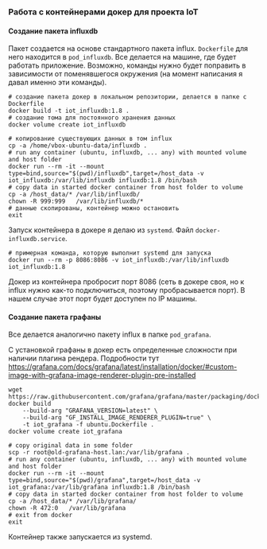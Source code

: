 ### Работа с контейнерами докер для проекта IoT

#### Создание пакета influxdb
Пакет создается на основе стандартного пакета influx. `Dockerfile` для него находится 
в `pod_influxdb`. Все делается на машине, где будет работать приложение.
Возможно, команды нужно будет поправить в зависимости от поменявшегося окружения
(на момент написания я давал именно эти команды).
```
# создание пакета докер в локальном репозитории, делается в папке с Dockerfile
docker build -t iot_influxdb:1.8 .
# создание тома для постоянного хранения данных
docker volume create iot_influxdb

# копирование существующих данных в том influx
cp -a /home/vbox-ubuntu-data/influxdb .
# run any container (ubuntu, influxdb, ... any) with mounted volume and host folder
docker run --rm -it --mount type=bind,source="$(pwd)/influxdb",target=/host_data -v iot_influxdb:/var/lib/influxdb influxdb:1.8 /bin/bash
# copy data in started docker container from host folder to volume
cp -a /host_data/* /var/lib/influxdb/
chown -R 999:999   /var/lib/influxdb/*
# данные скопированы, контейнер можно остановить
exit
```
Запуск контейнера в докере я делаю из `systemd`. Файл `docker-influxdb.service`.
```
# примерная команда, которую выполнит systemd для запуска
docker run --rm -p 8086:8086 -v iot_influxdb:/var/lib/influxdb iot_influxdb:1.8
```
Докер из контейнера пробросит порт 8086 (сеть в докере своя, но к influx нужно
как-то подключиться, поэтому пробрасывается порт). В нашем случае этот порт
будет доступен по IP машины.

#### Создание пакета графаны
Все делается аналогично пакету influx в папке `pod_grafana`.

С установкой графаны в докер есть определенные сложности при наличии плагина рендера.
Подробности тут https://grafana.com/docs/grafana/latest/installation/docker/#custom-image-with-grafana-image-renderer-plugin-pre-installed

```
wget https://raw.githubusercontent.com/grafana/grafana/master/packaging/docker/custom/ubuntu.Dockerfile
docker build 
    --build-arg "GRAFANA_VERSION=latest" \
    --build-arg "GF_INSTALL_IMAGE_RENDERER_PLUGIN=true" \
    -t iot_grafana -f ubuntu.Dockerfile .
docker volume create iot_grafana

# copy original data in some folder
scp -r root@old-grafana-host.lan:/var/lib/grafana .
# run any container (ubuntu, influxdb, ... any) with mounted volume and host folder
docker run --rm -it --mount type=bind,source="$(pwd)/grafana",target=/host_data -v iot_grafana:/var/lib/grafana influxdb:1.8 /bin/bash
# copy data in started docker container from host folder to volume
cp -a /host_data/* /var/lib/grafana/ 
chown -R 472:0   /var/lib/grafana
# exit from docker
exit 
```
Контейнер также запускается из systemd.
